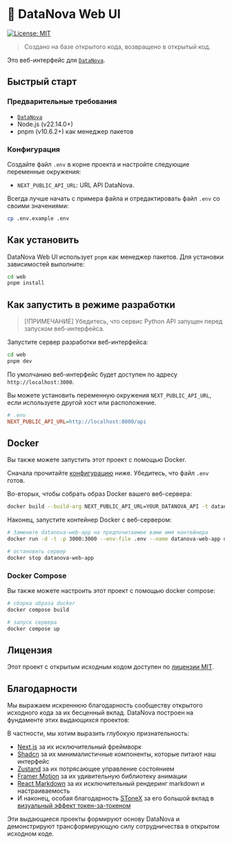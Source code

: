 # 🚀 DataNova Web UI

[![License: MIT](https://img.shields.io/badge/License-MIT-yellow.svg)](https://opensource.org/licenses/MIT)

> Создано на базе открытого кода, возвращено в открытый код.

Это веб-интерфейс для [`DataNova`](https://github.com/hszhsz/DataNova).

## Быстрый старт

### Предварительные требования

- [`DataNova`](https://github.com/hszhsz/DataNova)
- Node.js (v22.14.0+)
- pnpm (v10.6.2+) как менеджер пакетов

### Конфигурация

Создайте файл `.env` в корне проекта и настройте следующие переменные окружения:

- `NEXT_PUBLIC_API_URL`: URL API DataNova.

Всегда лучше начать с примера файла и отредактировать файл `.env` со своими значениями:

```bash
cp .env.example .env
```

## Как установить

DataNova Web UI использует `pnpm` как менеджер пакетов.
Для установки зависимостей выполните:

```bash
cd web
pnpm install
```

## Как запустить в режиме разработки

> [!ПРИМЕЧАНИЕ]
> Убедитесь, что сервис Python API запущен перед запуском веб-интерфейса.

Запустите сервер разработки веб-интерфейса:

```bash
cd web
pnpm dev
```

По умолчанию веб-интерфейс будет доступен по адресу `http://localhost:3000`.

Вы можете установить переменную окружения `NEXT_PUBLIC_API_URL`, если используете другой хост или расположение.

```ini
# .env
NEXT_PUBLIC_API_URL=http://localhost:8000/api
```

## Docker

Вы также можете запустить этот проект с помощью Docker.

Сначала прочитайте [конфигурацию](#конфигурация) ниже. Убедитесь, что файл `.env` готов.

Во-вторых, чтобы собрать образ Docker вашего веб-сервера:

```bash
docker build --build-arg NEXT_PUBLIC_API_URL=YOUR_DATANOVA_API -t datanova-web .
```

Наконец, запустите контейнер Docker с веб-сервером:

```bash
# Замените datanova-web-app на предпочитаемое вами имя контейнера
docker run -d -t -p 3000:3000 --env-file .env --name datanova-web-app datanova-web

# остановить сервер
docker stop datanova-web-app
```

### Docker Compose

Вы также можете настроить этот проект с помощью docker compose:

```bash
# сборка образа docker
docker compose build

# запуск сервера
docker compose up
```

## Лицензия

Этот проект с открытым исходным кодом доступен по [лицензии MIT](../LICENSE).

## Благодарности

Мы выражаем искреннюю благодарность сообществу открытого исходного кода за их бесценный вклад.
DataNova построен на фундаменте этих выдающихся проектов:

В частности, мы хотим выразить глубокую признательность:

- [Next.js](https://nextjs.org/) за их исключительный фреймворк
- [Shadcn](https://ui.shadcn.com/) за их минималистичные компоненты, которые питают наш интерфейс
- [Zustand](https://zustand.docs.pmnd.rs/) за их потрясающее управление состоянием
- [Framer Motion](https://www.framer.com/motion/) за их удивительную библиотеку анимации
- [React Markdown](https://www.npmjs.com/package/react-markdown) за их исключительный рендеринг markdown и настраиваемость
- И наконец, особая благодарность [SToneX](https://github.com/stonexer) за его большой вклад в [визуальный эффект токен-за-токеном](./src/core/rehype/rehype-split-words-into-spans.ts)

Эти выдающиеся проекты формируют основу DataNova и демонстрируют трансформирующую силу сотрудничества в открытом исходном коде.